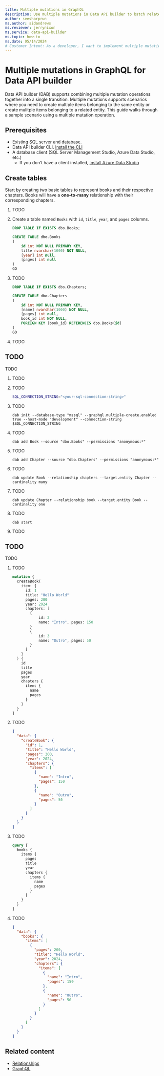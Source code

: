 ```yaml
---
title: Multiple mutations in GraphQL
description: Use multiple mutations in Data API builder to batch related GraphQL mutations together as a single operation.
author: seesharprun
ms.author: sidandrews
ms.reviewer: jerrynixon
ms.service: data-api-builder
ms.topic: how-to
ms.date: 05/14/2024
# Customer Intent: As a developer, I want to implement multiple mutations, so that I can rudimentary transactions.
---
```


# Multiple mutations in GraphQL for Data API builder

Data API builder (DAB) supports combining multiple mutation operations together into a single transition. Multiple mutations supports scenarios where you need to create multiple items belonging to the same entity or create mulitple items belonging to a related entity. This guide walks through a sample scenario using a multiple mutation operation.

## Prerequisites

- Existing SQL server and database.
- Data API builder CLI. [Install the CLI](how-to-install-cli.md)
- A database client (SQL Server Management Studio, Azure Data Studio, etc.)
  - If you don't have a client installed, [install Azure Data Studio](/azure-data-studio/download-azure-data-studio)

## Create tables

Start by creating two basic tables to represent books and their respective chapters. Books will have a **one-to-many** relationship with their corresponding chapters.

1. TODO

1. Create a table named `Books` with `id`, `title`, `year`, and `pages` columns.

    ```sql
    DROP TABLE IF EXISTS dbo.Books;

    CREATE TABLE dbo.Books
    (
        id int NOT NULL PRIMARY KEY,
        title nvarchar(1000) NOT NULL,
        [year] int null,
        [pages] int null
    )
    GO
    ```

1. TODO

    ```sql
    DROP TABLE IF EXISTS dbo.Chapters;
    
    CREATE TABLE dbo.Chapters
    (
        id int NOT NULL PRIMARY KEY,
        [name] nvarchar(1000) NOT NULL,
        [pages] int null,
        book_id int NOT NULL,
        FOREIGN KEY (book_id) REFERENCES dbo.Books(id)
    )
    GO
    ```

1. TODO

## TODO

TODO

1. TODO

1. TODO

    ```bash
    SQL_CONNECTION_STRING="<your-sql-connection-string>"
    ```
  
1. TODO

    ```dotnetcli
    dab init --database-type "mssql" --graphql.multiple-create.enabled true --host-mode "development" --connection-string $SQL_CONNECTION_STRING
    ```
  
1. TODO

    ```dotnetcli
    dab add Book --source "dbo.Books" --permissions "anonymous:*"
    ```
  
1. TODO

    ```dotnetcli
    dab add Chapter --source "dbo.Chapters" --permissions "anonymous:*"  
    ```
  
1. TODO

    ```dotnetcli
    dab update Book --relationship chapters --target.entity Chapter --cardinality many
    ```
  
1. TODO

    ```dotnetcli
    dab update Chapter --relationship book --target.entity Book --cardinality one
    ```
  
1. TODO

    ```dotnetcli
    dab start
    ```

1. TODO  

## TODO

TODO

1. TODO

    ```graphql
    mutation {
      createBook(
        item: {
          id: 1
          title: "Hello World"
          pages: 200
          year: 2024
          chapters: [
            {
                id: 2
                name: "Intro", pages: 150 
            }
            {
                id: 3
                name: "Outro", pages: 50
            }
          ]
        }
      ) {
        id
        title
        pages
        year
        chapters {
          items {
            name
            pages
          }
        }
      }
    }
    ```

1. TODO

    ```json
    {
      "data": {
        "createBook": {
          "id": 1,
          "title": "Hello World",
          "pages": 200,
          "year": 2024,
          "chapters": {
            "items": [
              {
                "name": "Intro",
                "pages": 150
              },
              {
                "name": "Outro",
                "pages": 50
              }
            ]
          }
        }
      }
    }
    ```

1. TODO

    ```graphql
    query {
      books {
        items {
          pages
          title
          year
          chapters {
            items {
              name
              pages
            }
          }
        }
      }
    }
    ```

1. TODO

    ```json
    {
      "data": {
        "books": {
          "items": [
            {
              "pages": 200,
              "title": "Hello World",
              "year": 2024,
              "chapters": {
                "items": [
                  {
                    "name": "Intro",
                    "pages": 150
                  },
                  {
                    "name": "Outro",
                    "pages": 50
                  }
                ]
              }
            }
          ]
        }
      }
    }
    ```

## Related content

- [Relationships](relationships.md)
- [GraphQL](graphql.md)
